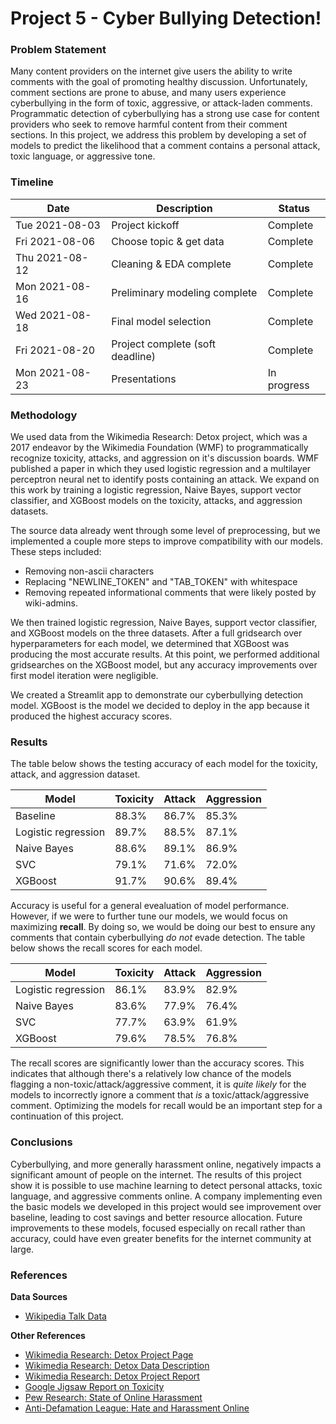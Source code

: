 # Project 5 - Cyber Bullying Detection!
### Problem Statement
Many content providers on the internet give users the ability to write comments
with the goal of promoting healthy discussion. Unfortunately, comment sections
are prone to abuse, and many users experience cyberbullying in the form of
toxic, aggressive, or attack-laden comments. Programmatic detection of
cyberbullying has a strong use case for content providers who seek to remove
harmful content from their comment sections.  In this project, we address this
problem by developing a set of models to predict the likelihood that a comment
contains a personal attack, toxic language, or aggressive tone.

### Timeline
| Date           | Description                       | Status        |
| -------------- | --------------------------------- | ------------- |
| Tue 2021-08-03 | Project kickoff                   | Complete      |
| Fri 2021-08-06 | Choose topic & get data           | Complete      |
| Thu 2021-08-12 | Cleaning & EDA complete           | Complete      |
| Mon 2021-08-16 | Preliminary modeling complete     | Complete      |
| Wed 2021-08-18 | Final model selection             | Complete      |
| Fri 2021-08-20 | Project complete (soft deadline)  | Complete      |
| Mon 2021-08-23 | Presentations                     | In progress   |

### Methodology
We used data from the Wikimedia Research: Detox project, which was a 2017
endeavor by the Wikimedia Foundation (WMF) to programmatically recognize
toxicity, attacks, and aggression on it's discussion boards. WMF published a
paper in which they used logistic regression and a multilayer perceptron neural
net to identify posts containing an attack. We expand on this work by training a
logistic regression, Naive Bayes, support vector classifier, and XGBoost models
on the toxicity, attacks, and aggression datasets.

The source data already went through some level of preprocessing, but we
implemented a couple more steps to improve compatibility with our models. These
steps included:
- Removing non-ascii characters
- Replacing "NEWLINE_TOKEN" and "TAB_TOKEN" with whitespace
- Removing repeated informational comments that were likely posted by
wiki-admins.

We then trained logistic regression, Naive Bayes, support vector classifier, and
XGBoost models on the three datasets. After a full gridsearch over
hyperparameters for each model, we determined that XGBoost was producing the
most accurate results. At this point, we performed additional gridsearches on
the XGBoost model, but any accuracy improvements over first model iteration were
negligible.

We created a Streamlit app to demonstrate our cyberbullying detection model.
XGBoost is the model we decided to deploy in the app because it produced the
highest accuracy scores.

### Results

The table below shows the testing accuracy of each model for the toxicity,
attack, and aggression dataset.

| Model               | Toxicity | Attack    | Aggression |
| ------------------- | -------- | --------- | ---------- |
| Baseline            | 88.3%    | 86.7%     | 85.3%      |
| Logistic regression | 89.7%    | 88.5%     | 87.1%      |
| Naive Bayes         | 88.6%    | 89.1%     | 86.9%      |
| SVC                 | 79.1%    | 71.6%     | 72.0%      |
| XGBoost             | 91.7%    | 90.6%     | 89.4%      |

Accuracy is useful for a general evealuation of model performance. However, if
we were to further tune our models, we would focus on maximizing **recall**.
By doing so, we would be doing our best to ensure any comments that contain
cyberbullying *do not* evade detection. The table below shows the recall scores
for each model.

| Model               | Toxicity | Attack    | Aggression |
| ------------------- | -------- | --------- | ---------- |
| Logistic regression | 86.1%    | 83.9%     | 82.9%      |
| Naive Bayes         | 83.6%    | 77.9%     | 76.4%      |
| SVC                 | 77.7%    | 63.9%     | 61.9%      |
| XGBoost             | 79.6%    | 78.5%     | 76.8%      |

The recall scores are significantly lower than the accuracy scores. This
indicates that although there's a relatively low chance of the models
flagging a non-toxic/attack/aggressive comment, it is *quite likely* for the
models to incorrectly ignore a comment that *is* a toxic/attack/aggressive
comment. Optimizing the models for recall would be an important step for a
continuation of this project.

### Conclusions
Cyberbullying, and more generally harassment online, negatively impacts a
significant amount of people on the internet. The results of this project show
it is possible to use machine learning to detect personal attacks, toxic
language, and aggressive comments online. A company implementing even the
basic models we developed in this project would see improvement over baseline,
leading to cost savings and better resource allocation. Future improvements to
these models, focused especially on recall rather than accuracy, could have
even greater benefits for the internet community at large.

### References
**Data Sources**
- [Wikipedia Talk Data](https://figshare.com/projects/Wikipedia_Talk/16731)

**Other References**
- [Wikimedia Research: Detox Project Page](https://meta.wikimedia.org/wiki/Research:Detox)
- [Wikimedia Research: Detox Data Description](https://meta.wikimedia.org/wiki/Research:Detox/Data_Release)
- [Wikimedia Research: Detox Project Report](https://arxiv.org/pdf/1610.08914.pdf)
- [Google Jigsaw Report on Toxicity](https://jigsaw.google.com/the-current/toxicity/)
- [Pew Research: State of Online Harassment](https://www.pewresearch.org/internet/2021/01/13/the-state-of-online-harassment/)
- [Anti-Defamation League: Hate and Harassment Online](https://www.adl.org/onlineharassment)
